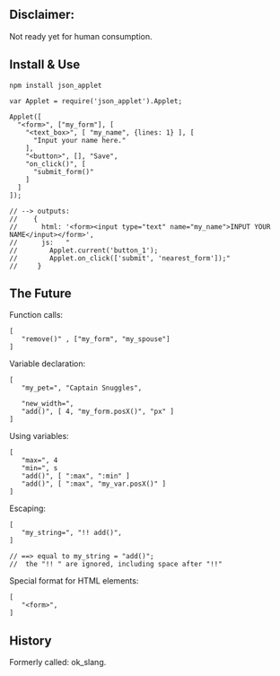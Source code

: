 
Disclaimer:
-----------

Not ready yet for human consumption.


Install & Use
------------

    npm install json_applet

    var Applet = require('json_applet').Applet;

    Applet([
      "<form>", ["my_form"], [
        "<text_box>", [ "my_name", {lines: 1} ], [
          "Input your name here."
        ],
        "<button>", [], "Save",
        "on_click()", [
          "submit_form()"
        ]
      ]
    ]);

    // --> outputs:
    //    {
    //      html: '<form><input type="text" name="my_name">INPUT YOUR NAME</input></form>',
    //      js:   "
    //        Applet.current('button_1');
    //        Applet.on_click(['submit', 'nearest_form']);"
    //     }


The Future
-------------------------

Function calls:

    [
       "remove()" , ["my_form", "my_spouse"]
    ]

Variable declaration:

    [
       "my_pet=", "Captain Snuggles",

       "new_width=",
       "add()", [ 4, "my_form.posX()", "px" ]
    ]

Using variables:

    [
       "max=", 4
       "min=", s
       "add()", [ ":max", ":min" ]
       "add()", [ ":max", "my_var.posX()" ]
    ]


Escaping:

    [
       "my_string=", "!! add()",
    ]

    // ==> equal to my_string = "add()";
    //  the "!! " are ignored, including space after "!!"

Special format for HTML elements:

    [
       "<form>",
    ]

History
-------

Formerly called: ok\_slang.
